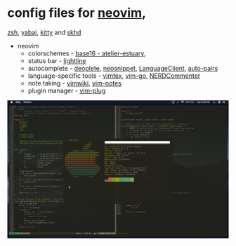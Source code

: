 # config files for [neovim](http://neovim.io),
[zsh](http://zsh.sourceforge.net),
[yabai](https://github.com/koekeishiya/yabai),
[kitty](https://github.com/kovidgoyal/kitty) and
[skhd](https://github.com/koekeishiya/skhd)

* neovim
  * colorschemes - [base16 - atelier-estuary](https://github.com/chriskempson/base16-vim),
  * status bar - [lightline](https://github.com/itchyny/lightline.vim)
  * autocomplete - [deoplete](https://github.com/Shougo/deoplete.nvim),
	[neosnippet](https://github.com/Shougo/neosnippet.vim),
	[LanguageClient](https://github.com/autozimu/LanguageClient-neovim),
	[auto-pairs](https://github.com/jiangmiao/auto-pairs)
  * language-specific tools - [vimtex](https://github.com/lervag/vimtex),
	[vim-go](https://github.com/fatih/vim-go),
	[NERDCommenter](https://github.com/scrooloose/nerdcommenter)
  * note taking - [vimwiki](https://github.com/vimwiki/vimwiki), [vim-notes](https://github.com/xolox/vim-notes)
  * plugin manager - [vim-plug](https://github.com/junegunn/vim-plug)

![screenshot](/screens/screen1.png)
